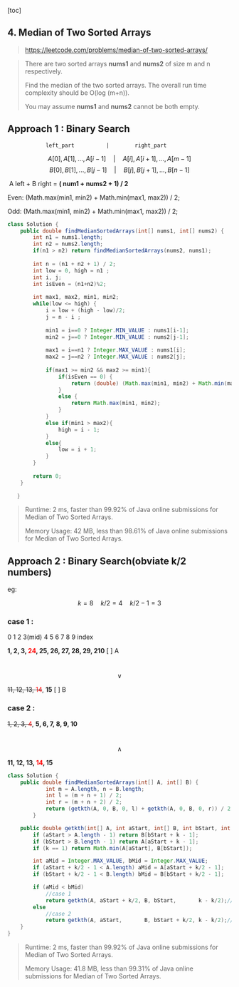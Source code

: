 



[toc]

## 4. Median of Two Sorted Arrays

> https://leetcode.com/problems/median-of-two-sorted-arrays/

> There are two sorted arrays **nums1** and **nums2** of size m and n respectively.
>
> Find the median of the two sorted arrays. The overall run time complexity should be O(log (m+n)).
>
> You may assume **nums1** and **nums2** cannot be both empty.

## Approach 1 : Binary Search

 				left_part          |        right_part
   $$  A[0], A[1], ..., A[i-1]    \quad  |  \quad     A[i], A[i+1], ..., A[m-1]$$
    $$ B[0], B[1], ...,         B[j-1]  \quad  |  \quad  B[j], B[j+1], ..., B[n-1]$$

​     A left + B right = **( num1 + nums2 + 1) / 2**

Even:  (Math.max(min1, min2) + Math.min(max1, max2)) / 2;

Odd: (Math.max(min1, min2) + Math.min(max1, max2)) / 2;

```java
class Solution {
    public double findMedianSortedArrays(int[] nums1, int[] nums2) {
        int n1 = nums1.length;
        int n2 = nums2.length;
        if(n1 > n2) return findMedianSortedArrays(nums2, nums1);
        
        int n = (n1 + n2 + 1) / 2;
        int low = 0, high = n1 ;
        int i, j;
        int isEven = (n1+n2)%2;
        
        int max1, max2, min1, min2;
        while(low <= high) {
            i = low + (high - low)/2;
            j = n - i ; 
            
            min1 = i==0 ? Integer.MIN_VALUE : nums1[i-1];
            min2 = j==0 ? Integer.MIN_VALUE : nums2[j-1];
            
            max1 = i==n1 ? Integer.MAX_VALUE : nums1[i];
            max2 = j==n2 ? Integer.MAX_VALUE : nums2[j];            
            
            if(max1 >= min2 && max2 >= min1){
                if(isEven == 0) {
                    return (double) (Math.max(min1, min2) + Math.min(max1, max2)) / 2;
                }
                else {
                    return Math.max(min1, min2);
                }
            }
            else if(min1 > max2){
                high = i - 1;
            }
            else{
                low = i + 1;
            }
        }
        
        return 0;
    }
    
   }
```

> Runtime: 2 ms, faster than 99.92% of Java online submissions for Median of Two Sorted Arrays.
>
> Memory Usage: 42 MB, less than 98.61% of Java online submissions for Median of Two Sorted Arrays.

## Approach 2 : Binary Search(obviate k/2 numbers)

eg:

$$k = 8 \quad k/2 = 4 \quad k/2 - 1 = 3$$

### case 1 : 

0      1     2     3(mid)   4        5       6        7         8          9        index

__1, 	2, 	3, 	<font color = red>24</font>, 	25, 	26, 	27, 	28, 	29, 	210__       [ ] A

​						$$\vee$$

~~11,   12, 13,   <font color = red>14</font>~~,    __15__															[ ] B

### case 2 :

~~1, 	2, 	3, 	<font color = red>4</font>~~, 	__5, 	6, 	7, 	8, 	9, 	10__

​						$$\wedge$$

__11,   12, 13,   <font color = red>14</font>,    15__

```java
class Solution {
    public double findMedianSortedArrays(int[] A, int[] B) {
            int m = A.length, n = B.length;
            int l = (m + n + 1) / 2;
            int r = (m + n + 2) / 2;
            return (getkth(A, 0, B, 0, l) + getkth(A, 0, B, 0, r)) / 2.0;
        }

    public double getkth(int[] A, int aStart, int[] B, int bStart, int k) {
        if (aStart > A.length - 1) return B[bStart + k - 1];            
        if (bStart > B.length - 1) return A[aStart + k - 1];                
        if (k == 1) return Math.min(A[aStart], B[bStart]);

        int aMid = Integer.MAX_VALUE, bMid = Integer.MAX_VALUE;
        if (aStart + k/2 - 1 < A.length) aMid = A[aStart + k/2 - 1]; 
        if (bStart + k/2 - 1 < B.length) bMid = B[bStart + k/2 - 1];        

        if (aMid < bMid) 
            //case 1
            return getkth(A, aStart + k/2, B, bStart,       k - k/2);// Check: aRight + bLeft 
        else 
            //case 2
            return getkth(A, aStart,       B, bStart + k/2, k - k/2);// Check: bRight + aLeft
    }
}
```



> Runtime: 2 ms, faster than 99.92% of Java online submissions for Median of Two Sorted Arrays.
>
> Memory Usage: 41.8 MB, less than 99.31% of Java online submissions for Median of Two Sorted Arrays.